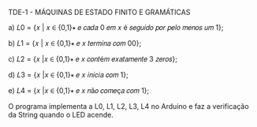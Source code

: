 TDE-1 - MÁQUINAS DE ESTADO FINITO E GRAMÁTICAS

a) 𝐿0 = {𝑥 | 𝑥 ∈ {0,1}∗ 𝑒 𝑐𝑎𝑑𝑎 0 𝑒𝑚 𝑥 é 𝑠𝑒𝑔𝑢𝑖𝑑𝑜 𝑝𝑜𝑟 𝑝𝑒𝑙𝑜 𝑚𝑒𝑛𝑜𝑠 𝑢𝑚 1};

b) 𝐿1 = {𝑥 | 𝑥 ∈ {0,1}∗ 𝑒 𝑥 𝑡𝑒𝑟𝑚𝑖𝑛𝑎 𝑐𝑜𝑚 00};

c) 𝐿2 = {𝑥 |𝑥 ∈ {0,1}∗ 𝑒 𝑥 𝑐𝑜𝑛𝑡é𝑚 𝑒𝑥𝑎𝑡𝑎𝑚𝑒𝑛𝑡𝑒 3 𝑧𝑒𝑟𝑜𝑠};

d) 𝐿3 = {𝑥 |𝑥 ∈ {0,1}∗ 𝑒 𝑥 𝑖𝑛𝑖𝑐𝑖𝑎 𝑐𝑜𝑚 1};

e) 𝐿4 = {𝑥 |𝑥 ∈ {0,1}∗ 𝑒 𝑥 𝑛ã𝑜 𝑐𝑜𝑚𝑒ç𝑎 𝑐𝑜𝑚 1}; 

O programa implementa a L0, L1, L2, L3, L4 no Arduino e faz a verificação da String quando o LED acende.
